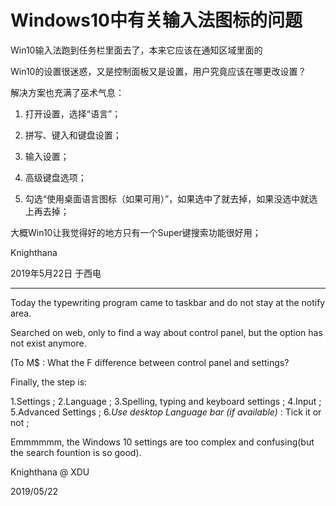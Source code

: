 <meta name="created" content="2019-05-22">

# Windows10中有关输入法图标的问题

Win10输入法跑到任务栏里面去了，本来它应该在通知区域里面的

Win10的设置很迷惑，又是控制面板又是设置，用户究竟应该在哪更改设置？

解决方案也充满了巫术气息：

1. 打开设置，选择“语言”；

2. 拼写、键入和键盘设置；

3. 输入设置；

4. 高级键盘选项；

5. 勾选“使用桌面语言图标（如果可用）”，如果选中了就去掉，如果没选中就选上再去掉；

大概Win10让我觉得好的地方只有一个Super键搜索功能很好用；

Knighthana

2019年5月22日 于西电

------------------------------------

Today the typewriting program came to taskbar and do not stay at the notify area.

Searched on web, only to find a way about control panel, but the option has not exist anymore.

(To M$ : What the F difference between control panel and settings?

Finally, the step is:

1.Settings ;
2.Language ;
3.Spelling, typing and keyboard settings ;
4.Input ;
5.Advanced Settings ;
6.*Use desktop Language bar (if available)* : Tick it or not ;

Emmmmmm, the Windows 10 settings are too complex and confusing(but the search fountion is so good).

Knighthana @ XDU

2019/05/22
